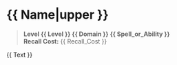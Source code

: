 # {{ Name|upper }}

> **Level {{ Level }} {{ Domain }} {{ Spell_or_Ability }}**  
> **Recall Cost:** {{ Recall_Cost }}

{{ Text }}
